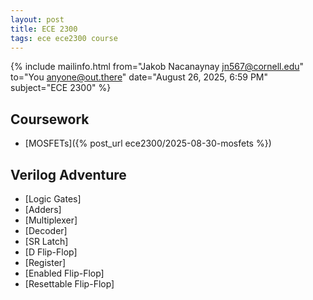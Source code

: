 ```yaml
---
layout: post
title: ECE 2300
tags: ece ece2300 course
---
```


{% include mailinfo.html from="Jakob Nacanaynay <jn567@cornell.edu>" to="You <anyone@out.there>" date="August 26, 2025, 6:59 PM" subject="ECE 2300" %}

## Coursework

- [MOSFETs]({% post_url ece2300/2025-08-30-mosfets %})

## Verilog Adventure

- [Logic Gates]
- [Adders]
- [Multiplexer]
- [Decoder]
- [SR Latch]
- [D Flip-Flop]
- [Register]
- [Enabled Flip-Flop]
- [Resettable Flip-Flop]
